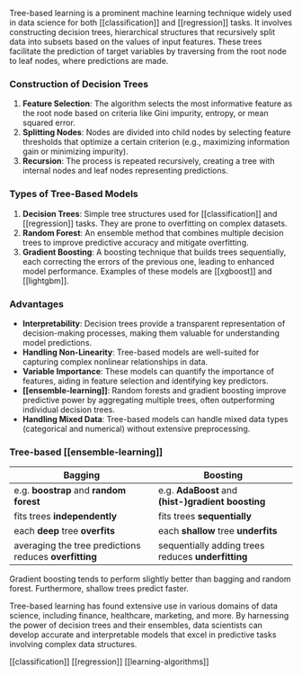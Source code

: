 Tree-based learning is a prominent machine learning technique widely used in data science for both [[classification]] and [[regression]] tasks. It involves constructing decision trees, hierarchical structures that recursively split data into subsets based on the values of input features. These trees facilitate the prediction of target variables by traversing from the root node to leaf nodes, where predictions are made.

### Construction of Decision Trees

1. **Feature Selection**: The algorithm selects the most informative feature as the root node based on criteria like Gini impurity, entropy, or mean squared error.
2. **Splitting Nodes**: Nodes are divided into child nodes by selecting feature thresholds that optimize a certain criterion (e.g., maximizing information gain or minimizing impurity).
3. **Recursion**: The process is repeated recursively, creating a tree with internal nodes and leaf nodes representing predictions.
    
### Types of Tree-Based Models

1. **Decision Trees**: Simple tree structures used for [[classification]] and [[regression]] tasks. They are prone to overfitting on complex datasets.
2. **Random Forest**: An ensemble method that combines multiple decision trees to improve predictive accuracy and mitigate overfitting.
3. **Gradient Boosting**: A boosting technique that builds trees sequentially, each correcting the errors of the previous one, leading to enhanced model performance. Examples of these models are [[xgboost]] and [[lightgbm]].    

### Advantages

- **Interpretability**: Decision trees provide a transparent representation of decision-making processes, making them valuable for understanding model predictions.
- **Handling Non-Linearity**: Tree-based models are well-suited for capturing complex nonlinear relationships in data.
- **Variable Importance**: These models can quantify the importance of features, aiding in feature selection and identifying key predictors.
- **[[ensemble-learning]]**: Random forests and gradient boosting improve predictive power by aggregating multiple trees, often outperforming individual decision trees.
- **Handling Mixed Data**: Tree-based models can handle mixed data types (categorical and numerical) without extensive preprocessing.

### Tree-based [[ensemble-learning]]

| Bagging | Boosting |
| ------- | -------- |
| e.g. **boostrap** and **random forest** | e.g. **AdaBoost** and **(hist-)gradient boosting** |
| fits trees **independently** | fits trees **sequentially** |
| each **deep** tree **overfits** | each **shallow** tree **underfits** |
| averaging the tree predictions reduces **overfitting** | sequentially adding trees reduces **underfitting** |

Gradient boosting tends to perform slightly better than bagging and random forest. Furthermore, shallow trees predict faster.

Tree-based learning has found extensive use in various domains of data science, including finance, healthcare, marketing, and more. By harnessing the power of decision trees and their ensembles, data scientists can develop accurate and interpretable models that excel in predictive tasks involving complex data structures.

[[classification]] [[regression]] [[learning-algorithms]]